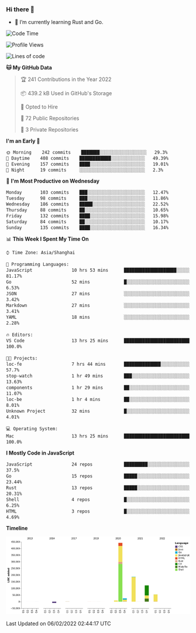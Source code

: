 ### Hi there 👋

- 🌱 I’m currently learning Rust and Go.

<!--START_SECTION:waka-->
![Code Time](http://img.shields.io/badge/Code%20Time-195%20hrs%2059%20mins-blue)

![Profile Views](http://img.shields.io/badge/Profile%20Views-1-blue)

![Lines of code](https://img.shields.io/badge/From%20Hello%20World%20I%27ve%20Written-837%20Thousand%20lines%20of%20code-blue)

**🐱 My GitHub Data** 

> 🏆 241 Contributions in the Year 2022
 > 
> 📦 439.2 kB Used in GitHub's Storage 
 > 
> 💼 Opted to Hire
 > 
> 📜 72 Public Repositories 
 > 
> 🔑 3 Private Repositories  
 > 
**I'm an Early 🐤** 

```text
🌞 Morning    242 commits    ███████░░░░░░░░░░░░░░░░░░   29.3% 
🌆 Daytime    408 commits    ████████████░░░░░░░░░░░░░   49.39% 
🌃 Evening    157 commits    ████░░░░░░░░░░░░░░░░░░░░░   19.01% 
🌙 Night      19 commits     ░░░░░░░░░░░░░░░░░░░░░░░░░   2.3%

```
📅 **I'm Most Productive on Wednesday** 

```text
Monday       103 commits    ███░░░░░░░░░░░░░░░░░░░░░░   12.47% 
Tuesday      98 commits     ███░░░░░░░░░░░░░░░░░░░░░░   11.86% 
Wednesday    186 commits    █████░░░░░░░░░░░░░░░░░░░░   22.52% 
Thursday     88 commits     ██░░░░░░░░░░░░░░░░░░░░░░░   10.65% 
Friday       132 commits    ████░░░░░░░░░░░░░░░░░░░░░   15.98% 
Saturday     84 commits     ██░░░░░░░░░░░░░░░░░░░░░░░   10.17% 
Sunday       135 commits    ████░░░░░░░░░░░░░░░░░░░░░   16.34%

```


📊 **This Week I Spent My Time On** 

```text
⌚︎ Time Zone: Asia/Shanghai

💬 Programming Languages: 
JavaScript               10 hrs 53 mins      ████████████████████░░░░░   81.17% 
Go                       52 mins             █░░░░░░░░░░░░░░░░░░░░░░░░   6.53% 
JSON                     27 mins             ░░░░░░░░░░░░░░░░░░░░░░░░░   3.42% 
Markdown                 27 mins             ░░░░░░░░░░░░░░░░░░░░░░░░░   3.41% 
YAML                     18 mins             ░░░░░░░░░░░░░░░░░░░░░░░░░   2.28%

🔥 Editors: 
VS Code                  13 hrs 25 mins      █████████████████████████   100.0%

🐱‍💻 Projects: 
loc-fe                   7 hrs 44 mins       ██████████████░░░░░░░░░░░   57.7% 
stop-watch               1 hr 49 mins        ███░░░░░░░░░░░░░░░░░░░░░░   13.63% 
components               1 hr 29 mins        ██░░░░░░░░░░░░░░░░░░░░░░░   11.07% 
loc-be                   1 hr 4 mins         ██░░░░░░░░░░░░░░░░░░░░░░░   8.01% 
Unknown Project          32 mins             █░░░░░░░░░░░░░░░░░░░░░░░░   4.01%

💻 Operating System: 
Mac                      13 hrs 25 mins      █████████████████████████   100.0%

```

**I Mostly Code in JavaScript** 

```text
JavaScript               24 repos            █████████░░░░░░░░░░░░░░░░   37.5% 
Go                       15 repos            █████░░░░░░░░░░░░░░░░░░░░   23.44% 
Rust                     13 repos            █████░░░░░░░░░░░░░░░░░░░░   20.31% 
Shell                    4 repos             █░░░░░░░░░░░░░░░░░░░░░░░░   6.25% 
HTML                     3 repos             █░░░░░░░░░░░░░░░░░░░░░░░░   4.69%

```


**Timeline**

![Chart not found](https://raw.githubusercontent.com/elton/elton/main/charts/bar_graph.png) 


 Last Updated on 06/02/2022 02:44:17 UTC
<!--END_SECTION:waka-->

<!--
**elton/elton** is a ✨ _special_ ✨ repository because its `README.md` (this file) appears on your GitHub profile.

Here are some ideas to get you started:

- 🔭 I’m currently working on ...
- 🌱 I’m currently learning ...
- 👯 I’m looking to collaborate on ...
- 🤔 I’m looking for help with ...
- 💬 Ask me about ...
- 📫 How to reach me: ...
- 😄 Pronouns: ...
- ⚡ Fun fact: ...
-->
